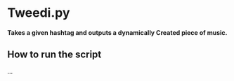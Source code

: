# Tweedi.py
#### Takes a given hashtag and outputs a dynamically Created piece of music.

## How to run the script
...
